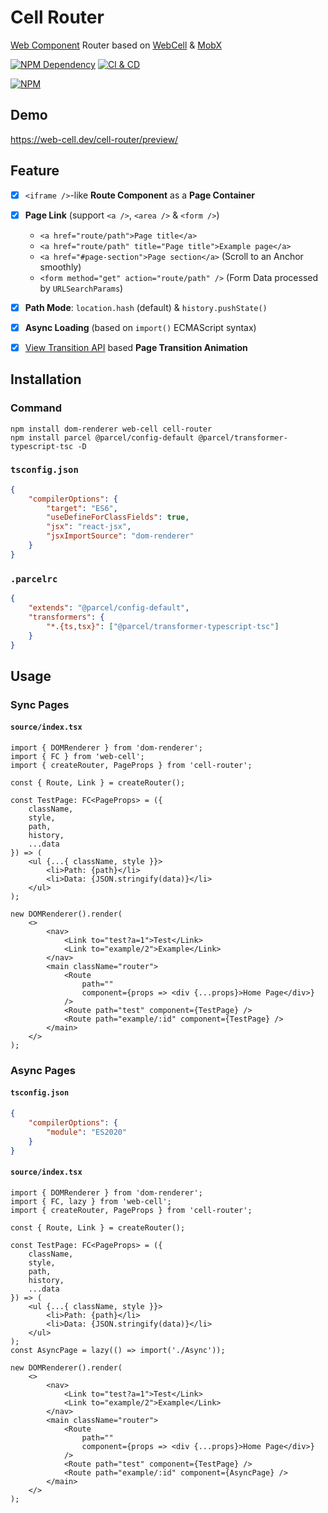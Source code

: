 # Cell Router

[Web Component][1] Router based on [WebCell][2] & [MobX][3]

[![NPM Dependency](https://img.shields.io/librariesio/github/EasyWebApp/cell-router.svg)][4]
[![CI & CD](https://github.com/EasyWebApp/cell-router/actions/workflows/main.yml/badge.svg)][5]

[![NPM](https://nodei.co/npm/cell-router.png?downloads=true&downloadRank=true&stars=true)][6]

## Demo

https://web-cell.dev/cell-router/preview/

## Feature

-   [x] `<iframe />`-like **Route Component** as a **Page Container**

-   [x] **Page Link** (support `<a />`, `<area />` & `<form />`)

    -   `<a href="route/path">Page title</a>`
    -   `<a href="route/path" title="Page title">Example page</a>`
    -   `<a href="#page-section">Page section</a>` (Scroll to an Anchor smoothly)
    -   `<form method="get" action="route/path" />` (Form Data processed by `URLSearchParams`)

-   [x] **Path Mode**: `location.hash` (default) & `history.pushState()`

-   [x] **Async Loading** (based on `import()` ECMAScript syntax)

-   [x] [View Transition API][7] based **Page Transition Animation**

## Installation

### Command

```shell
npm install dom-renderer web-cell cell-router
npm install parcel @parcel/config-default @parcel/transformer-typescript-tsc -D
```

### `tsconfig.json`

```json
{
    "compilerOptions": {
        "target": "ES6",
        "useDefineForClassFields": true,
        "jsx": "react-jsx",
        "jsxImportSource": "dom-renderer"
    }
}
```

### `.parcelrc`

```json
{
    "extends": "@parcel/config-default",
    "transformers": {
        "*.{ts,tsx}": ["@parcel/transformer-typescript-tsc"]
    }
}
```

## Usage

### Sync Pages

#### `source/index.tsx`

```tsx
import { DOMRenderer } from 'dom-renderer';
import { FC } from 'web-cell';
import { createRouter, PageProps } from 'cell-router';

const { Route, Link } = createRouter();

const TestPage: FC<PageProps> = ({
    className,
    style,
    path,
    history,
    ...data
}) => (
    <ul {...{ className, style }}>
        <li>Path: {path}</li>
        <li>Data: {JSON.stringify(data)}</li>
    </ul>
);

new DOMRenderer().render(
    <>
        <nav>
            <Link to="test?a=1">Test</Link>
            <Link to="example/2">Example</Link>
        </nav>
        <main className="router">
            <Route
                path=""
                component={props => <div {...props}>Home Page</div>}
            />
            <Route path="test" component={TestPage} />
            <Route path="example/:id" component={TestPage} />
        </main>
    </>
);
```

### Async Pages

#### `tsconfig.json`

```json
{
    "compilerOptions": {
        "module": "ES2020"
    }
}
```

#### `source/index.tsx`

```tsx
import { DOMRenderer } from 'dom-renderer';
import { FC, lazy } from 'web-cell';
import { createRouter, PageProps } from 'cell-router';

const { Route, Link } = createRouter();

const TestPage: FC<PageProps> = ({
    className,
    style,
    path,
    history,
    ...data
}) => (
    <ul {...{ className, style }}>
        <li>Path: {path}</li>
        <li>Data: {JSON.stringify(data)}</li>
    </ul>
);
const AsyncPage = lazy(() => import('./Async'));

new DOMRenderer().render(
    <>
        <nav>
            <Link to="test?a=1">Test</Link>
            <Link to="example/2">Example</Link>
        </nav>
        <main className="router">
            <Route
                path=""
                component={props => <div {...props}>Home Page</div>}
            />
            <Route path="test" component={TestPage} />
            <Route path="example/:id" component={AsyncPage} />
        </main>
    </>
);
```

[1]: https://www.webcomponents.org/
[2]: https://web-cell.dev/
[3]: https://mobx.js.org/
[4]: https://libraries.io/npm/cell-router
[5]: https://github.com/EasyWebApp/cell-router/actions/workflows/main.yml
[6]: https://nodei.co/npm/cell-router/
[7]: https://developer.chrome.com/docs/web-platform/view-transitions/
